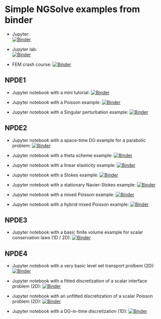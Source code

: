 # Simple NGSolve examples from binder

* Jupyter:       
[![Binder](https://mybinder.org/badge_logo.svg)](https://mybinder.org/v2/gh/schruste/ngsolve-binder-examples/master)

* Jupyter lab:       
[![Binder](https://mybinder.org/badge_logo.svg)](https://mybinder.org/v2/gh/schruste/ngsolve-binder-examples/master?urlpath=lab)

* FEM crash course:
[![Binder](https://mybinder.org/badge_logo.svg)](https://mybinder.org/v2/gh/schruste/ngsolve-binder-examples/master?filepath=fem_crash/fem.ipynb)


## NPDE1 

* Jupyter notebook with a mini tutorial:
[![Binder](https://mybinder.org/badge_logo.svg)](https://mybinder.org/v2/gh/schruste/ngsolve-binder-examples/master?filepath=npde1/mini-tutorial.ipynb)
 
* Jupyter notebook with a Poisson example:
[![Binder](https://mybinder.org/badge_logo.svg)](https://mybinder.org/v2/gh/schruste/ngsolve-binder-examples/master?filepath=npde1/poisson.ipynb)

* Jupyter notebook with a Singular perturbation example:
[![Binder](https://mybinder.org/badge_logo.svg)](https://mybinder.org/v2/gh/schruste/ngsolve-binder-examples/master?filepath=npde1/singular_perturb.ipynb)

## NPDE2

* Jupyter notebook with a space-time DG example for a parabolic problem:
[![Binder](https://mybinder.org/badge_logo.svg)](https://mybinder.org/v2/gh/schruste/ngsolve-binder-examples/master?filepath=npde2/space-time-dg.ipynb)

* Jupyter notebook with a theta scheme example:
[![Binder](https://mybinder.org/badge_logo.svg)](https://mybinder.org/v2/gh/schruste/ngsolve-binder-examples/master?filepath=npde2/theta-scheme-heat.ipynb)

* Jupyter notebook with a linear elasticity example:
[![Binder](https://mybinder.org/badge_logo.svg)](https://mybinder.org/v2/gh/schruste/ngsolve-binder-examples/master?filepath=npde2/linear-elasticity.ipynb)

* Jupyter notebook with a Stokes example:
[![Binder](https://mybinder.org/badge_logo.svg)](https://mybinder.org/v2/gh/schruste/ngsolve-binder-examples/master?filepath=npde2/stokes.ipynb)

* Jupyter notebook with a stationary Navier-Stokes example:
[![Binder](https://mybinder.org/badge_logo.svg)](https://mybinder.org/v2/gh/schruste/ngsolve-binder-examples/master?filepath=npde2/navierstokes.ipynb)

* Jupyter notebook with a mixed Poisson example:
[![Binder](https://mybinder.org/badge_logo.svg)](https://mybinder.org/v2/gh/schruste/ngsolve-binder-examples/master?filepath=npde2/mixed.ipynb)

* Jupyter notebook with a hybrid mixed Poisson example:
[![Binder](https://mybinder.org/badge_logo.svg)](https://mybinder.org/v2/gh/schruste/ngsolve-binder-examples/master?filepath=npde2/hybrid.ipynb)

## NPDE3

* Jupyter notebook with a basic finite volume example for scalar conservation laws (1D / 2D):
[![Binder](https://mybinder.org/badge_logo.svg)](https://mybinder.org/v2/gh/schruste/ngsolve-binder-examples/master?filepath=npde3/fvm-scalar-basic.ipynb)

## NPDE4

* Jupyter notebook with a very basic level set transport prolbem (2D):
[![Binder](https://mybinder.org/badge_logo.svg)](https://mybinder.org/v2/gh/schruste/ngsolve-binder-examples/master?filepath=npde4/lset.ipynb)

* Jupyter notebook with a fitted discretization of a scalar interface problem (2D):
[![Binder](https://mybinder.org/badge_logo.svg)](https://mybinder.org/v2/gh/schruste/ngsolve-binder-examples/master?filepath=npde4/intfprob_fitted.ipynb)

* Jupyter notebook with an unfitted discretization of a scalar Poisson problem (2D):
[![Binder](https://mybinder.org/badge_logo.svg)](https://mybinder.org/v2/gh/schruste/ngsolve-binder-examples/master?filepath=npde4/gp_unf_poisson.ipynb)

* Jupyter notebook with a DG-in-time discretization (1D):
[![Binder](https://mybinder.org/badge_logo.svg)](https://mybinder.org/v2/gh/schruste/ngsolve-binder-examples/master?filepath=npde4/dgintime.ipynb)

